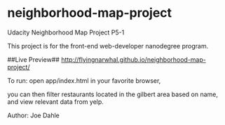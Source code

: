 # neighborhood-map-project
Udacity Neighborhood Map Project P5-1

This project is for the front-end web-developer nanodegree program.

##Live Preview##
http://flyingnarwhal.github.io/neighborhood-map-project/

To run:
open app/index.html in your favorite browser,

you can then filter restaurants located in the gilbert area based on name,
and view relevant data from yelp.

Author: Joe Dahle
